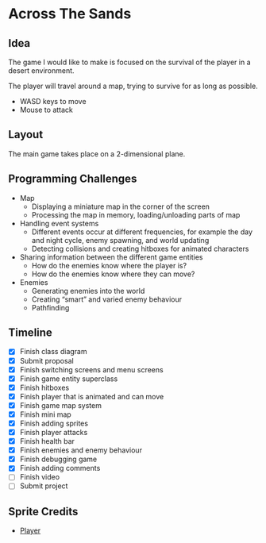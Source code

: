 # Across The Sands

## Idea

The game I would like to make is  focused on the survival of the player in a desert environment.

The player will travel around a map, trying to survive for as long as possible.

- WASD keys to move
- Mouse to attack

## Layout

The main game takes place on a 2-dimensional plane.

## Programming Challenges

- Map
  - Displaying a miniature map in the corner of the screen
  - Processing the map in memory, loading/unloading parts of map
- Handling event systems
  - Different events occur at different frequencies, for example the day and night cycle, enemy spawning, and world updating
  - Detecting collisions and creating hitboxes for animated characters
- Sharing information between the different game entities
  - How do the enemies know where the player is?
  - How do the enemies know where they can move?
- Enemies
  - Generating enemies into the world
  - Creating “smart” and varied enemy behaviour
  - Pathfinding

## Timeline

- [x] Finish class diagram
- [x] Submit proposal
- [x] Finish switching screens and menu screens
- [x] Finish game entity superclass
- [x] Finish hitboxes
- [x] Finish player that is animated and can move
- [x] Finish game map system
- [x] Finish mini map
- [x] Finish adding sprites
- [x] Finish player attacks
- [x] Finish health bar
- [x] Finish enemies and enemy behaviour
- [x] Finish debugging game
- [x] Finish adding comments
- [ ] Finish video
- [ ] Submit project

## Sprite Credits

- [Player](https://craftpix.net/freebies/free-desert-enemy-sprite-sheets-pixel-art/)
